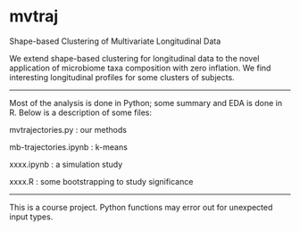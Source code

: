 # mvtraj
Shape-based Clustering of Multivariate Longitudinal Data

We extend shape-based clustering for longitudinal data to the novel application of microbiome taxa composition with zero inflation. We find interesting longitudinal profiles for some clusters of subjects.

-----

Most of the analysis is done in Python; some summary and EDA is done in R. Below is a description of some files:

  mvtrajectories.py : our methods
  
  mb-trajectories.ipynb : k-means
  
  xxxx.ipynb : a simulation study
  
  xxxx.R : some bootstrapping to study significance
  
-----
  
This is a course project. Python functions may error out for unexpected input types.
